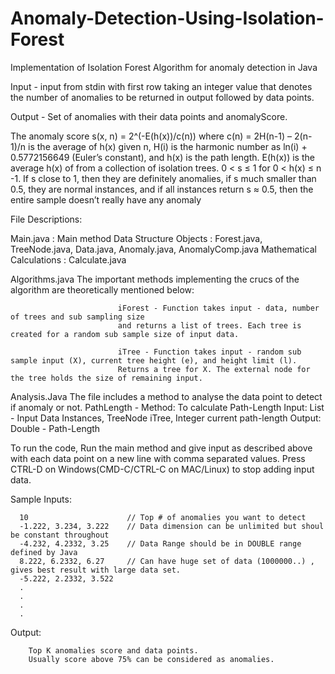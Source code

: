 # Anomaly-Detection-Using-Isolation-Forest

Implementation of Isolation Forest Algorithm for anomaly detection in Java

Input - input from stdin with first row taking an integer value that denotes the number of anomalies to be returned in output followed by data points.

Output - Set of anomalies with their data points and anomalyScore.

The anomaly score s(x, n) = 2^(-E(h(x))/c(n)) where c(n) = 2H(n-1) – 2(n-1)/n is the average of h(x) given n, H(i) is the harmonic number as ln(i) + 0.5772156649 (Euler’s constant), and h(x) is the path length. E(h(x)) is the average h(x) of from a collection of isolation trees. 0 < s ≤ 1 for 0 < h(x) ≤ n -1. If s close to 1, then they are definitely anomalies, if s much smaller than 0.5, they are normal instances, and if all instances return s ≈ 0.5, then the entire sample doesn’t really have any anomaly

File Descriptions:

Main.java : Main method
Data Structure Objects : Forest.java, TreeNode.java, Data.java, Anomaly.java, AnomalyComp.java
Mathematical Calculations : Calculate.java

Algorithms.java
The important methods implementing the crucs of the algorithm are theoretically mentioned below:

                            iForest - Function takes input - data, number of trees and sub sampling size
                            and returns a list of trees. Each tree is created for a random sub sample size of input data.
                       
                            iTree - Function takes input - random sub sample input (X), current tree height (e), and height limit (l). 
                            Returns a tree for X. The external node for the tree holds the size of remaining input.

Analysis.Java
The file includes a method to analyse the data point to detect if anomaly or not.
                            PathLength - Method: To calculate Path-Length 
                                         Input: List<Double> - Input Data Instances, TreeNode iTree, Integer current path-length
                                         Output: Double - Path-Length
                            
                            
To run the code, Run the main method and give input as described above with each data point on a new line with comma separated values. Press CTRL-D on Windows(CMD-C/CTRL-C on MAC/Linux) to stop adding input data.

Sample Inputs:

      10                      // Top # of anomalies you want to detect
      -1.222, 3.234, 3.222    // Data dimension can be unlimited but shoul be constant throughout
      -4.232, 4.2332, 3.25    // Data Range should be in DOUBLE range defined by Java
      8.222, 6.2332, 6.27     // Can have huge set of data (1000000..) , gives best result with large data set.
      -5.222, 2.2332, 3.522
      .
      .
      .
      .

Output:

        Top K anomalies score and data points.
        Usually score above 75% can be considered as anomalies.
